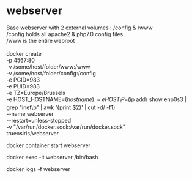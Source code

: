 # webserver

Base webserver with 2 external volumes : /config & /www \
/config holds all apache2 & php7.0 config files \
/www is the entire webroot \
\
docker create \
 -p 4567:80 \
 -v /some/host/folder/www:/www \
 -v /some/host/folder/config:/config \
 -e PGID=983 \
 -e PUID=983 \
 -e TZ=Europe/Brussels \
 -e HOST_HOSTNAME=$(hostname) \
 -e HOST_IP=$(ip addr show enp0s3 | grep "inet\b" | awk '{print $2}' | cut -d/ -f1) \
 --name webserver  \
 --restart=unless-stopped \
 -v "/var/run/docker.sock:/var/run/docker.sock" \
 trueosiris/webserver

docker container start webserver

docker exec -it webserver /bin/bash

docker logs -f webserver
